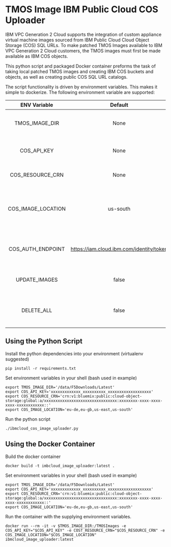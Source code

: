 # TMOS Image IBM Public Cloud COS Uploader

IBM VPC Generation 2 Cloud supports the integration of custom appliance virtual machine images sourced from IBM Public Cloud Cloud Object Storage (COS) SQL URLs. To make patched TMOS Images available to IBM VPC Generation 2 Cloud customers, the TMOS images must first be made available as IBM COS objects.

This python script and packaged Docker container preforms the task of taking local patched TMOS images and creating IBM COS buckets and objects, as well as creating public COS SQL URL catalogs.

The script functionality is driven by environment variables. This makes it simple to dockerize. The following environment variable are supported:

| ENV Variable | Default | Required | Description |
| :----------: | :-------: | :--------: | -----------: |
| TMOS_IMAGE_DIR | None | Yes | Directory to look for patched images |
| COS_API_KEY | None | Yes | The COS resource service API key |
| COS_RESOURCE_CRN | None | Yes | The COS resource CRN (id) |
| COS_IMAGE_LOCATION | us-south | Yes | A single or comma-delimited list of regions to upload images |
| COS_AUTH_ENDPOINT | https://iam.cloud.ibm.com/identity/token | No | Set the IBM Cloud auth resource (use for testing) |
| UPDATE_IMAGES | false | No | Delete and update COS object if they exist |
| DELETE_ALL | false | No | Force delete all found COS objects and buckets |

## Using the Python Script ##

Install the python dependencies into your environment (virtualenv suggested)

`pip install -r requirements.txt`

Set environment variables in your shell (bash used in example)

```
export TMOS_IMAGE_DIR='/data/F5Downloads/Latest'
export COS_API_KEY='xxxxxxxxxxxxx_xxxxxxxxxx_xxxxxxxxxxxxxxxxxxx'
export COS_RESOURCE_CRN='crn:v1:bluemix:public:cloud-object-storage:global:a/xxxxxxxxxxxxxxxxxxxxxxxxxxxxxxxx:xxxxxxxx-xxxx-xxxx-xxxx-xxxxxxxxxxxx::'
export COS_IMAGE_LOCATION='eu-de,eu-gb,us-east,us-south'
```

Run the python script

`
./ibmcloud_cos_image_uploader.py
`

## Using the Docker Container ##

Build the docker container

`
docker build -t imbcloud_image_uploader:latest .
`

Set environment variables in your shell (bash used in example)

```
export TMOS_IMAGE_DIR='/data/F5Downloads/Latest'
export COS_API_KEY='xxxxxxxxxxxxx_xxxxxxxxxx_xxxxxxxxxxxxxxxxxxx'
export COS_RESOURCE_CRN='crn:v1:bluemix:public:cloud-object-storage:global:a/xxxxxxxxxxxxxxxxxxxxxxxxxxxxxxxx:xxxxxxxx-xxxx-xxxx-xxxx-xxxxxxxxxxxx::'
export COS_IMAGE_LOCATION='eu-de,eu-gb,us-east,us-south'
```

Run the container with the supplying environment variables.

```
docker run --rm -it -v $TMOS_IMAGE_DIR:/TMOSImages -e COS_API_KEY="$COS_API_KEY" -e COST_RESOURCE_CRN="$COS_RESOURCE_CRN" -e COS_IMAGE_LOCATION="$COS_IMAGE_LOCATION" ibmcloud_image_uploader:latest
```
